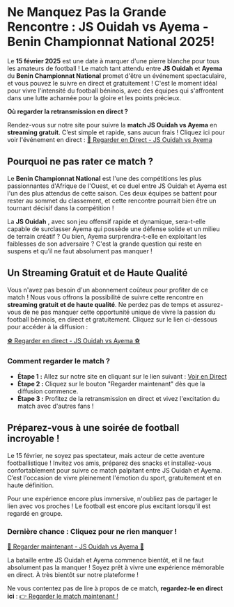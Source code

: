 # Ne Manquez Pas la Grande Rencontre : JS Ouidah vs Ayema - Benin Championnat National 2025!

Le **15 février 2025** est une date à marquer d'une pierre blanche pour tous les amateurs de football ! Le match tant attendu entre **JS Ouidah** et **Ayema** du **Benin Championnat National** promet d'être un événement spectaculaire, et vous pouvez le suivre en direct et gratuitement ! C'est le moment idéal pour vivre l'intensité du football béninois, avec des équipes qui s'affrontent dans une lutte acharnée pour la gloire et les points précieux.

**Où regarder la retransmission en direct ?**

Rendez-vous sur notre site pour suivre la **match JS Ouidah vs Ayema** en **streaming gratuit**. C’est simple et rapide, sans aucun frais ! Cliquez ici pour voir l'événement en direct : [🔴 Regarder en Direct - JS Ouidah vs Ayema](https://tinyurl.com/livestreamfreeo?st=JS+Ouidah+vs+Ayema&si=ghc)

## Pourquoi ne pas rater ce match ?

Le **Benin Championnat National** est l'une des compétitions les plus passionnantes d'Afrique de l'Ouest, et ce duel entre JS Ouidah et Ayema est l'un des plus attendus de cette saison. Ces deux équipes se battent pour rester au sommet du classement, et cette rencontre pourrait bien être un tournant décisif dans la compétition !

La **JS Ouidah** , avec son jeu offensif rapide et dynamique, sera-t-elle capable de surclasser Ayema qui possède une défense solide et un milieu de terrain créatif ? Ou bien, Ayema surprendra-t-elle en exploitant les faiblesses de son adversaire ? C'est la grande question qui reste en suspens et qu’il ne faut absolument pas manquer !

## Un Streaming Gratuit et de Haute Qualité

Vous n'avez pas besoin d'un abonnement coûteux pour profiter de ce match ! Nous vous offrons la possibilité de suivre cette rencontre en **streaming gratuit et de haute qualité**. Ne perdez pas de temps et assurez-vous de ne pas manquer cette opportunité unique de vivre la passion du football béninois, en direct et gratuitement. Cliquez sur le lien ci-dessous pour accéder à la diffusion :

[⚽ Regarder en direct - JS Ouidah vs Ayema ⚽](https://tinyurl.com/livestreamfreeo?st=JS+Ouidah+vs+Ayema&si=ghc)

### Comment regarder le match ?

- **Étape 1 :** Allez sur notre site en cliquant sur le lien suivant : [Voir en Direct](https://tinyurl.com/livestreamfreeo?st=JS+Ouidah+vs+Ayema&si=ghc)
- **Étape 2 :** Cliquez sur le bouton "Regarder maintenant" dès que la diffusion commence.
- **Étape 3 :** Profitez de la retransmission en direct et vivez l'excitation du match avec d'autres fans !

## Préparez-vous à une soirée de football incroyable !

Le 15 février, ne soyez pas spectateur, mais acteur de cette aventure footballistique ! Invitez vos amis, préparez des snacks et installez-vous confortablement pour suivre ce match palpitant entre JS Ouidah et Ayema. C’est l'occasion de vivre pleinement l'émotion du sport, gratuitement et en haute définition.

Pour une expérience encore plus immersive, n'oubliez pas de partager le lien avec vos proches ! Le football est encore plus excitant lorsqu'il est regardé en groupe.

### Dernière chance : Cliquez pour ne rien manquer !

[🔴 Regarder maintenant - JS Ouidah vs Ayema 🔴](https://tinyurl.com/livestreamfreeo?st=JS+Ouidah+vs+Ayema&si=ghc)

La bataille entre JS Ouidah et Ayema commence bientôt, et il ne faut absolument pas la manquer ! Soyez prêt à vivre une expérience mémorable en direct. À très bientôt sur notre plateforme !

Ne vous contentez pas de lire à propos de ce match, **regardez-le en direct ici** : [👉 Regarder le match maintenant !](https://tinyurl.com/livestreamfreeo?st=JS+Ouidah+vs+Ayema&si=ghc)
